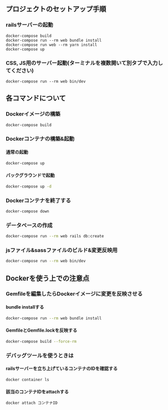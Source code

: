 ## プロジェクトのセットアップ手順

### railsサーバーの起動

```
docker-compose build
docker-compose run --rm web bundle install
docker-compose run web --rm yarn install
docker-compose up
```

### CSS, JS用のサーバー起動(ターミナルを複数開いて別タブで入力してください)

```
docker-compose run --rm web bin/dev
```

## 各コマンドについて

### Dockerイメージの構築

```bash
docker-compose build
```

### Dockerコンテナの構築&起動

#### 通常の起動

```bash
docker-compose up
```

#### バックグラウンドで起動
```bash
docker-compose up -d
```

### Dockerコンテナを終了する

```bash
docker-compose down
```

### データベースの作成

```bash
docker-compose run --rm web rails db:create
```

### jsファイル&sassファイルのビルド&変更反映用

```bash
docker-compose run --rm web bin/dev
```

## Dockerを使う上での注意点

### Gemfileを編集したらDockerイメージに変更を反映させる

#### bundle installする

```bash
docker-compose run --rm web bundle install
```

#### GemfileとGemfile.lockを反映する

```bash
docker-compose build --force-rm
```

### デバッグツールを使うときは

#### railsサーバーを立ち上げているコンテナのIDを確認する

```bash
docker container ls
```

#### 該当のコンテナIDをattachする

```bash
docker attach コンテナID
```
